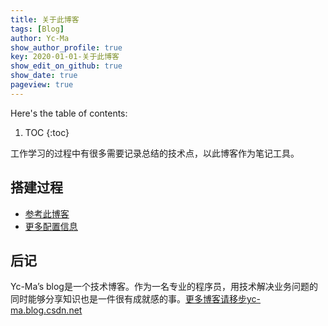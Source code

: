 ```yaml
---
title: 关于此博客
tags: [Blog]
author: Yc-Ma
show_author_profile: true
key: 2020-01-01-关于此博客
show_edit_on_github: true
show_date: true
pageview: true
---
```


Here's the table of contents:
1. TOC
{:toc}

工作学习的过程中有很多需要记录总结的技术点，以此博客作为笔记工具。

## 搭建过程
- [参考此博客](https://tianqi.name/)
- [更多配置信息](https://tianqi.name/jekyll-TeXt-theme/docs/zh/layouts#page-%E5%B8%83%E5%B1%80)

## 后记
Yc-Ma’s blog是一个技术博客。作为一名专业的程序员，用技术解决业务问题的同时能够分享知识也是一件很有成就感的事。[更多博客请移步yc-ma.blog.csdn.net](https://yc-ma.blog.csdn.net/)


